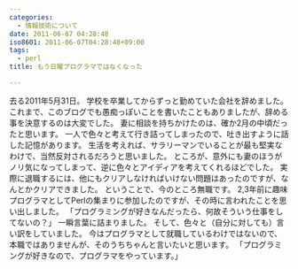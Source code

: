 ```yaml
---
categories:
  - 情報技術について
date: 2011-06-07 04:28:48
iso8601: 2011-06-07T04:28:48+09:00
tags:
  - perl
title: もう日曜プログラマではなくなった

---
```


去る2011年5月31日。
学校を卒業してからずっと勤めていた会社を辞めました。
これまで、このブログでも愚痴っぽいことを書いたこともありましたが、辞める事を決意するのは大変でした。
妻に相談を持ちかけたのは、確か2月の中頃だったと思います。
一人で色々と考えて行き詰ってしまったので、吐き出すように話した記憶があります。
生活を考えれば、サラリーマンでいることが最も堅実なわけで、当然反対されるだろうと思いました。
ところが、意外にも妻のほうがノリ気になってしまって、逆に色々とアイディアを考えてくれるほどでした。
実際に退職するには、他にもクリアしなければいけない問題はあったのですが、なんとかクリアできました。
ということで、今のところ無職です。
2,3年前に趣味プログラマとしてPerlの集まりに参加したのですが、その時に言われたことを思い出しました。
「プログラミングが好きなんだったら、何故そういう仕事をしてないの？」
一瞬言葉に詰まりました。
そして、色々と（自分に対しても）言い訳をしていました。
今はプログラマとして就職しているわけではないので、本職ではありませんが、そのうちちゃんと言いたいと思います。
「プログラミングが好きなので、プログラマをやっています。」
    	